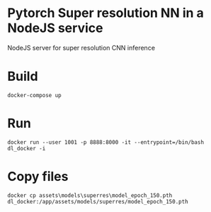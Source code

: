 # Pytorch Super resolution NN in a NodeJS service 
NodeJS server for super resolution CNN inference

# Build
`docker-compose up`

# Run
`docker run --user 1001 -p 8888:8000 -it --entrypoint=/bin/bash dl_docker -i`

# Copy files
`docker cp assets\models\superres\model_epoch_150.pth dl_docker:/app/assets/models/superres/model_epoch_150.pth`
